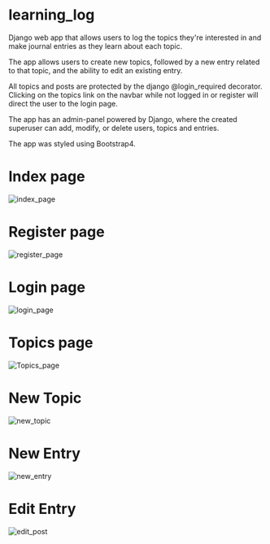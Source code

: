 # learning_log
Django web app that allows users to log the topics they're interested in and make journal entries as they learn about each topic.

The app allows users to create new topics, followed by a new entry related to that topic, and the ability to edit an existing entry.

All topics and posts are protected by the django @login_required decorator. Clicking on the topics link on the navbar while not logged in or register will direct the user to the login page.

The app has an admin-panel powered by Django, where the created superuser can add, modify, or delete users, topics and entries.

The app was styled using Bootstrap4. 

# Index page
![index_page](https://user-images.githubusercontent.com/35820755/60214138-c5b3a580-9819-11e9-89c3-1bc2309b4b14.png)

# Register page
![register_page](https://user-images.githubusercontent.com/35820755/60214260-fbf12500-9819-11e9-8c3b-150083fa90ce.png)

# Login page
![login_page](https://user-images.githubusercontent.com/35820755/60214281-07445080-981a-11e9-9920-69d02c3d1e84.png)

# Topics page
![Topics_page](https://user-images.githubusercontent.com/35820755/60214527-8c2f6a00-981a-11e9-9320-c711da2e90af.png)

# New Topic
![new_topic](https://user-images.githubusercontent.com/35820755/60214294-0e6b5e80-981a-11e9-9efc-752985a614ec.png)

# New Entry
![new_entry](https://user-images.githubusercontent.com/35820755/60214316-17f4c680-981a-11e9-89d8-9a63e29ce35a.png)

# Edit Entry
![edit_post](https://user-images.githubusercontent.com/35820755/60214334-1e833e00-981a-11e9-9a00-a3af733347af.png)

